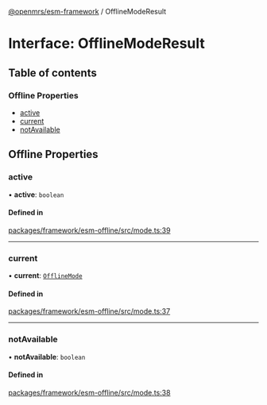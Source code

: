 [@openmrs/esm-framework](../API.md) / OfflineModeResult

# Interface: OfflineModeResult

## Table of contents

### Offline Properties

- [active](OfflineModeResult.md#active)
- [current](OfflineModeResult.md#current)
- [notAvailable](OfflineModeResult.md#notavailable)

## Offline Properties

### active

• **active**: `boolean`

#### Defined in

[packages/framework/esm-offline/src/mode.ts:39](https://github.com/openmrs/openmrs-esm-core/blob/main/packages/framework/esm-offline/src/mode.ts#L39)

___

### current

• **current**: [`OfflineMode`](../API.md#offlinemode)

#### Defined in

[packages/framework/esm-offline/src/mode.ts:37](https://github.com/openmrs/openmrs-esm-core/blob/main/packages/framework/esm-offline/src/mode.ts#L37)

___

### notAvailable

• **notAvailable**: `boolean`

#### Defined in

[packages/framework/esm-offline/src/mode.ts:38](https://github.com/openmrs/openmrs-esm-core/blob/main/packages/framework/esm-offline/src/mode.ts#L38)
